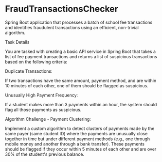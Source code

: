 # FraudTransactionsChecker

Spring Boot application that processes a batch of school fee transactions and identifies fraudulent transactions using an efficient, non-trivial algorithm. 

 

Task Details 

You are tasked with creating a basic API service in Spring Boot that takes a list of fee payment transactions and returns a list of suspicious transactions based on the following criteria: 

Duplicate Transactions: 

If two transactions have the same amount, payment method, and are within 10 minutes of each other, one of them should be flagged as suspicious. 

Unusually High Payment Frequency: 

If a student makes more than 3 payments within an hour, the system should flag all those payments as suspicious. 

Algorithm Challenge - Payment Clustering: 

Implement a custom algorithm to detect clusters of payments made by the same payer (same student ID) where the payments are unusually close together in time but under different payment methods (e.g., one through mobile money and another through a bank transfer). These payments should be flagged if they occur within 5 minutes of each other and are over 30% of the student's previous balance. 
